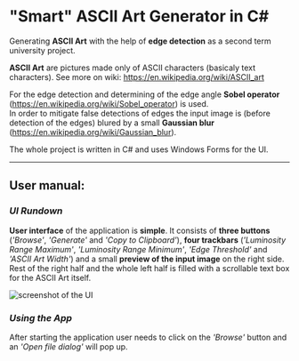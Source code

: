 # "Smart" __ASCII Art Generator__ in C#

Generating __ASCII Art__ with the help of **edge detection** as a second term university project.

**ASCII Art** are pictures made only of ASCII characters (basicaly text characters). See more on wiki: https://en.wikipedia.org/wiki/ASCII_art

For the edge detection and determining of the edge angle **Sobel operator** (https://en.wikipedia.org/wiki/Sobel_operator) is used.  
In order to mitigate false detections of edges the input image is (before detection of the edges) blured by a small **Gaussian blur** (https://en.wikipedia.org/wiki/Gaussian_blur).

The whole project is written in C# and uses Windows Forms for the UI.

----------------------------------------------------------------

## **User manual:**

### *UI Rundown*
__User interface__ of the application is __simple__. It consists of **three buttons** (*'Browse'*, *'Generate'* and *'Copy to Clipboard'*), **four trackbars** (*'Luminosity Range Maximum'*, *'Luminosity Range Minimum'*, *'Edge Threshold'* and *'ASCII Art Width'*) and a small **preview of the input image** on the right side. Rest of the right half and the whole left half is filled with a scrollable text box for the ASCII Art itself.

![screenshot of the UI](https://user-images.githubusercontent.com/32305565/187505065-8dd0922c-22c5-4679-8d0f-0daac7f97d0d.png)

### *Using the App*

After starting the application user needs to click on the *'Browse'* button and an *'Open file dialog'* will pop up. 










